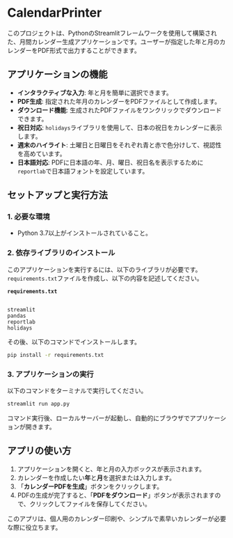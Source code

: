 
# CalendarPrinter

このプロジェクトは、PythonのStreamlitフレームワークを使用して構築された、月間カレンダー生成アプリケーションです。ユーザーが指定した年と月のカレンダーをPDF形式で出力することができます。

## アプリケーションの機能

- **インタラクティブな入力**: 年と月を簡単に選択できます。
- **PDF生成**: 指定された年月のカレンダーをPDFファイルとして作成します。
- **ダウンロード機能**: 生成されたPDFファイルをワンクリックでダウンロードできます。
- **祝日対応**: `holidays`ライブラリを使用して、日本の祝日をカレンダーに表示します。
- **週末のハイライト**: 土曜日と日曜日をそれぞれ青と赤で色分けして、視認性を高めています。
- **日本語対応**: PDFに日本語の年、月、曜日、祝日名を表示するために`reportlab`で日本語フォントを設定しています。

## セットアップと実行方法

### 1. 必要な環境

- Python 3.7以上がインストールされていること。

### 2. 依存ライブラリのインストール

このアプリケーションを実行するには、以下のライブラリが必要です。`requirements.txt`ファイルを作成し、以下の内容を記述してください。

**`requirements.txt`**
```

streamlit
pandas
reportlab
holidays

````

その後、以下のコマンドでインストールします。

```bash
pip install -r requirements.txt
````

### 3\. アプリケーションの実行

以下のコマンドをターミナルで実行してください。

```bash
streamlit run app.py
```

コマンド実行後、ローカルサーバーが起動し、自動的にブラウザでアプリケーションが開きます。

## アプリの使い方

1.  アプリケーションを開くと、年と月の入力ボックスが表示されます。
2.  カレンダーを作成したい**年**と**月**を選択または入力します。
3.  「**カレンダーPDFを生成**」ボタンをクリックします。
4.  PDFの生成が完了すると、「**PDFをダウンロード**」ボタンが表示されますので、クリックしてファイルを保存してください。

このアプリは、個人用のカレンダー印刷や、シンプルで素早いカレンダーが必要な際に役立ちます。

